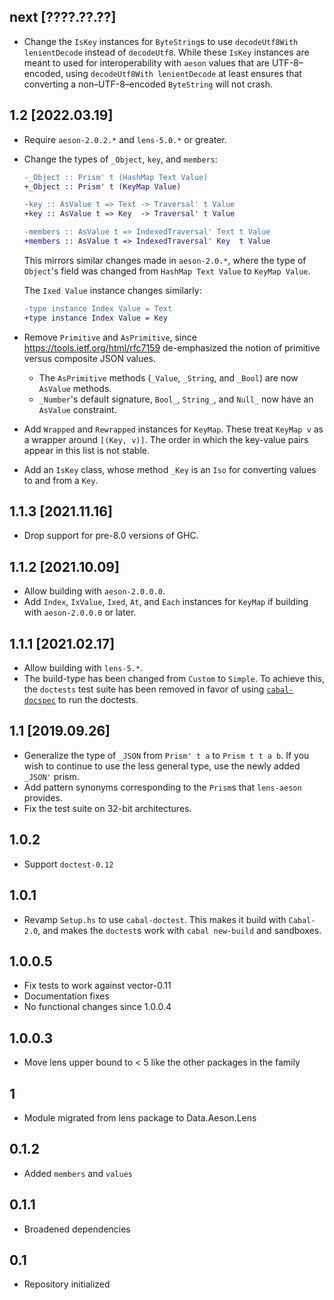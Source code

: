 next [????.??.??]
-----------------
* Change the `IsKey` instances for `ByteString`s to use
  `decodeUtf8With lenientDecode` instead of `decodeUtf8`. While these `IsKey`
  instances are meant to used for interoperability with `aeson` values that
  are UTF-8–encoded, using `decodeUtf8With lenientDecode` at least ensures
  that converting a non–UTF-8–encoded `ByteString` will not crash.

1.2 [2022.03.19]
----------------
* Require `aeson-2.0.2.*` and `lens-5.0.*` or greater.
* Change the types of `_Object`, `key`, and `members`:

  ```diff
  -_Object :: Prism' t (HashMap Text Value)
  +_Object :: Prism' t (KeyMap Value)

  -key :: AsValue t => Text -> Traversal' t Value
  +key :: AsValue t => Key  -> Traversal' t Value

  -members :: AsValue t => IndexedTraversal' Text t Value
  +members :: AsValue t => IndexedTraversal' Key  t Value
  ```

  This mirrors similar changes made in `aeson-2.0.*`, where the type of
  `Object`'s field was changed from `HashMap Text Value` to `KeyMap Value`.

  The `Ixed Value` instance changes similarly:

  ```diff
  -type instance Index Value = Text
  +type instance Index Value = Key
  ```
* Remove `Primitive` and `AsPrimitive`, since https://tools.ietf.org/html/rfc7159
  de-emphasized the notion of primitive versus composite JSON values.
  * The `AsPrimitive` methods (`_Value`, `_String`, and `_Bool`) are now
    `AsValue` methods.
  * `_Number`'s default signature, `Bool_`, `String_`, and `Null_` now have an
    `AsValue` constraint.
* Add `Wrapped` and `Rewrapped` instances for `KeyMap`. These treat `KeyMap v`
  as a wrapper around `[(Key, v)]`. The order in which the key-value pairs
  appear in this list is not stable.
* Add an `IsKey` class, whose method `_Key` is an `Iso` for converting values
  to and from a `Key`.

1.1.3 [2021.11.16]
------------------
* Drop support for pre-8.0 versions of GHC.

1.1.2 [2021.10.09]
------------------
* Allow building with `aeson-2.0.0.0`.
* Add `Index`, `IxValue`, `Ixed`, `At`, and `Each` instances for `KeyMap` if
  building with `aeson-2.0.0.0` or later.

1.1.1 [2021.02.17]
------------------
* Allow building with `lens-5.*`.
* The build-type has been changed from `Custom` to `Simple`.
  To achieve this, the `doctests` test suite has been removed in favor of using
  [`cabal-docspec`](https://github.com/phadej/cabal-extras/tree/master/cabal-docspec)
  to run the doctests.

1.1 [2019.09.26]
----------------
* Generalize the type of `_JSON` from `Prism' t a` to `Prism t t a b`. If you
  wish to continue to use the less general type, use the newly added `_JSON'`
  prism.
* Add pattern synonyms corresponding to the `Prism`s that `lens-aeson`
  provides.
* Fix the test suite on 32-bit architectures.

1.0.2
-----
* Support `doctest-0.12`

1.0.1
-----
* Revamp `Setup.hs` to use `cabal-doctest`. This makes it build
  with `Cabal-2.0`, and makes the `doctest`s work with `cabal new-build` and
  sandboxes.

1.0.0.5
----
* Fix tests to work against vector-0.11
* Documentation fixes
* No functional changes since 1.0.0.4

1.0.0.3
----
* Move lens upper bound to < 5 like the other packages in the family

1
----
* Module migrated from lens package to Data.Aeson.Lens

0.1.2
-----
* Added `members` and `values`

0.1.1
-----
* Broadened dependencies

0.1
---
* Repository initialized

